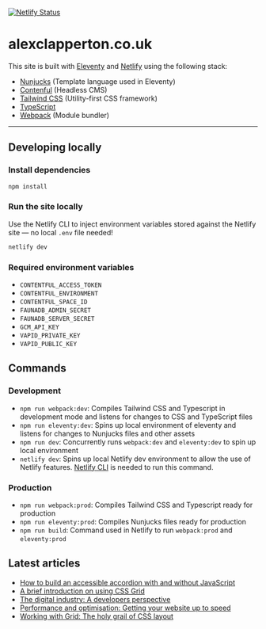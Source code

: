 [![Netlify Status](https://api.netlify.com/api/v1/badges/c83fbc0c-462f-4d64-810c-7470afc73313/deploy-status)](https://app.netlify.com/sites/quizzical-leavitt-1e7adc/deploys)

# alexclapperton.co.uk

This site is built with [Eleventy](https://www.11ty.dev/docs/) and [Netlify](https://netlify.com) using the following stack:

- [Nunjucks](https://mozilla.github.io/nunjucks/) (Template language used in Eleventy)
- [Contenful](https://www.contentful.com/) (Headless CMS)
- [Tailwind CSS](https://tailwindcss.com/) (Utility-first CSS framework)
- [TypeScript](https://www.typescriptlang.org/)
- [Webpack](https://webpack.js.org/) (Module bundler)

---

## Developing locally

### Install dependencies

```bash
npm install
```

### Run the site locally

Use the Netlify CLI to inject environment variables stored against the Netlify site — no local `.env` file needed!

```bash
netlify dev
```

### Required environment variables

- `CONTENTFUL_ACCESS_TOKEN`
- `CONTENTFUL_ENVIRONMENT`
- `CONTENTFUL_SPACE_ID`
- `FAUNADB_ADMIN_SECRET`
- `FAUNADB_SERVER_SECRET`
- `GCM_API_KEY`
- `VAPID_PRIVATE_KEY`
- `VAPID_PUBLIC_KEY`

## Commands

### Development

- `npm run webpack:dev`: Compiles Tailwind CSS and Typescript in development mode and listens for changes to CSS and TypeScript files
- `npm run eleventy:dev`: Spins up local environment of eleventy and listens for changes to Nunjucks files and other assets
- `npm run dev`: Concurrently runs `webpack:dev` and `eleventy:dev` to spin up local environment
- `netlify dev`: Spins up local Netlify dev environment to allow the use of Netlify features. [Netlify CLI](https://docs.netlify.com/cli/get-started/) is needed to run this command.

### Production

- `npm run webpack:prod`: Compiles Tailwind CSS and Typescript ready for production
- `npm run eleventy:prod`: Compiles Nunjucks files ready for production
- `npm run build`: Command used in Netlify to run `webpack:prod` and `eleventy:prod`

## Latest articles

<!-- BLOG-POST-LIST:START -->
- [How to build an accessible accordion with and without JavaScript](https://www.alexclapperton.co.uk/articles/2022/how-to-build-an-accessible-accordion-with-and-without-javascript/)
- [A brief introduction on using CSS Grid](https://www.alexclapperton.co.uk/articles/2018/a-brief-introduction-on-using-css-grid/)
- [The digital industry: A developers perspective](https://www.alexclapperton.co.uk/articles/2016/the-digital-industry-a-developers-perspective/)
- [Performance and optimisation: Getting your website up to speed](https://www.alexclapperton.co.uk/articles/2016/performance-and-optimisation-getting-your-website-up-to-speed/)
- [Working with Grid: The holy grail of CSS layout](https://www.alexclapperton.co.uk/articles/2017/working-with-grid-the-holy-grail-of-css-layout/)
<!-- BLOG-POST-LIST:END -->
